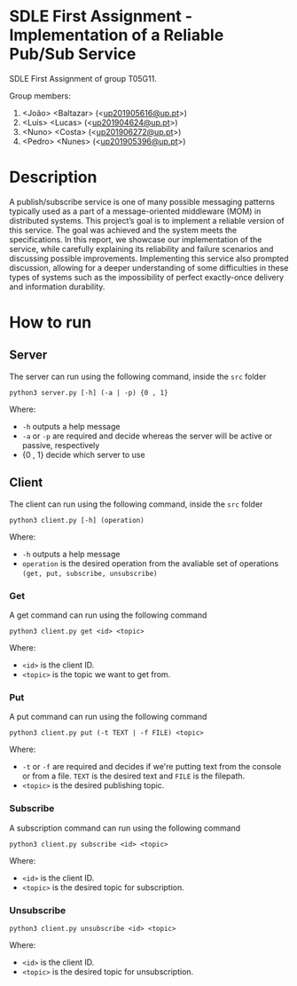 # SDLE First Assignment - Implementation of a Reliable Pub/Sub Service

SDLE First Assignment of group T05G11.

Group members:

1. &lt;João&gt; &lt;Baltazar&gt; (&lt;up201905616@up.pt&gt;)
2. &lt;Luís&gt; &lt;Lucas&gt; (&lt;up201904624@up.pt&gt;)
3. &lt;Nuno&gt; &lt;Costa&gt; (&lt;up201906272@up.pt&gt;)
4. &lt;Pedro&gt; &lt;Nunes&gt; (&lt;up201905396@up.pt&gt;)

# Description

A publish/subscribe service is one of many possible messaging patterns typically used as a part of a message-oriented middleware (MOM) in distributed systems. This project’s goal is to implement a reliable version of this service. The goal was achieved and the system meets the specifications. In this report, we showcase our implementation of the
service, while carefully explaining its reliability and failure
scenarios and discussing possible improvements.
Implementing this service also prompted discussion, allowing for a deeper understanding of some difficulties in
these types of systems such as the impossibility of perfect
exactly-once delivery and information durability.

# How to run

## Server

The server can run using the following command, inside the ``src`` folder

```
python3 server.py [-h] (-a | -p) {0 , 1}
``` 
Where:
- ``-h`` outputs a help message
- ``-a`` or ``-p`` are required and decide whereas the server will be active or passive, respectively
- {0 , 1} decide which server to use

## Client
The client can run using the following command, inside the ``src`` folder

```
python3 client.py [-h] (operation)
```
Where:
- ``-h`` outputs a help message
- ``operation`` is the desired operation from the avaliable set of operations ``(get, put, subscribe, unsubscribe)``

### Get
A get command can run using the following command
```
python3 client.py get <id> <topic>
```
Where:
- ``<id>`` is the client ID.
- ``<topic>`` is the topic we want to get from.
### Put
A put command can run using the following command
```
python3 client.py put (-t TEXT | -f FILE) <topic>
```
Where:
- ``-t`` or ``-f`` are required and decides if we're putting text from the console or from a file. ``TEXT`` is the desired text and ``FILE`` is the filepath.
- ``<topic>`` is the desired publishing topic.
### Subscribe
A subscription command can run using the following command
```
python3 client.py subscribe <id> <topic>
```
Where:
- ``<id>`` is the client ID.
- ``<topic>`` is the desired topic for subscription.
### Unsubscribe
```
python3 client.py unsubscribe <id> <topic>
```
Where:
- ``<id>`` is the client ID.
- ``<topic>`` is the desired topic for unsubscription.
